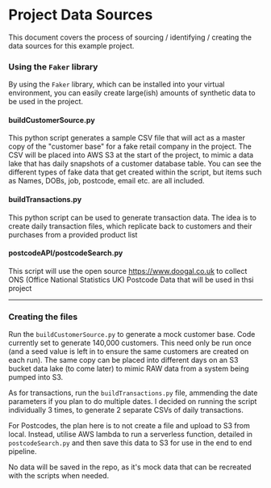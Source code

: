 # Project Data Sources

This document covers the process of sourcing / identifying / creating the data sources for this example project.<br>

### Using the `Faker` library

By using the `Faker` library, which can be installed into your virtual environment, you can easily create large(ish) amounts of synthetic data to be used in the project. <br>

#### buildCustomerSource.py

This python script generates a sample CSV file that will act as a master copy of the "customer base" for a fake retail company in the project. The CSV will be placed into AWS S3 at the start of the project, to mimic a data lake that has daily snapshots of a customer database table. You can see the different types of fake data that get created within the script, but items such as Names, DOBs, job, postcode, email etc. are all included.

#### buildTransactions.py

This python script can be used to generate transaction data. The idea is to create daily transaction files, which replicate back to customers and their purchases from a provided product list

#### postcodeAPI/postcodeSearch.py

This script will use the open source https://www.doogal.co.uk to collect ONS (Office National Statistics UK) Postcode Data that will be used in thsi project

----------------------------

### Creating the files

Run the `buildCustomerSource.py` to generate a mock customer base. Code currently set to generate 140,000 customers. This need only be run once (and a seed value is left in to ensure the same customers are created on each run). The same copy can be placed into different days on an S3 bucket data lake (to come later) to mimic RAW data from a system being pumped into S3. <br>

As for transactions, run the `buildTransactions.py` file, ammending the date parameters if you plan to do multiple dates. I decided on running the script individually 3 times, to generate 2 separate CSVs of daily transactions.
<br>

For Postcodes, the plan here is to not create a file and upload to S3 from local. Instead, utilise AWS lambda to run a serverless function, detailed in `postcodeSearch.py` and then save this data to S3 for use in the end to end pipeline.

No data will be saved in the repo, as it's mock data that can be recreated with the scripts when needed.